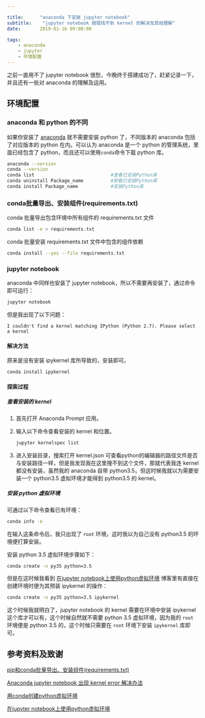 ```yaml
---

title:      "anaconda 下安装 jupyter notebook"
subtitle:    "jupyter notebook 报错找不到 kernel 的解决及其他理解"
date:       2019-01-16 09:00:00

tags:
    - anaconda
    - jupyter
    - 环境配置
---
```




之前一直用不了 jupyter notebook 很愁，今晚终于搭建成功了，赶紧记录一下，并且还有一些对 anaconda 的理解及运用。



## 环境配置

### anaconda 和 python 的不同

如果你安装了 [anaconda](https://www.anaconda.com/download/) 就不需要安装 python 了，不同版本的 anaconda 包括了对应版本的 python 在内。可以认为 anaconda 是一个 python 的管理系统，里面已经包含了 python，而且还可以使用`conda`命令下载 python 库。

```bash
anaconda --version
conda --version
conda list                            #查看已安装Python库
conda uninstall Package_name          #卸载已安装Python库
conda install Package_name            #安装Python库
```



### conda批量导出、安装组件(requirements.txt)

conda 批量导出包含环境中所有组件的 requirements.txt 文件

```bash
conda list -e > requirements.txt
```

conda 批量安装 requirements.txt 文件中包含的组件依赖

```bash
conda install --yes --file requirements.txt
```



### jupyter notebook

anaconda 中同样也安装了 jupyter notebook，所以不需要再安装了，通过命令即可运行：

```bash
jupyter notebook
```

但是我出现了以下问题：

```
I couldn't find a kernel matching IPython (Python 2.7). Please select a kernel
```



#### 解决方法

原来是没有安装 ipykernel 库所导致的，安装即可。

```bash
conda install ipykernel
```



#### 探索过程

##### 查看安装的 kernel

1. 首先打开 Anaconda Prompt 应用。

2. 输入以下命令查看安装的 kernel 和位置。

   ```bash
   jupyter kernelspec list
   ```

3. 进入安装目录，搜索打开 kernel.json 可查看python的编辑器的路径文件是否与安装路径一样，但是我发现我在这里搜不到这个文件，那就代表我连 kernel 都没有安装，虽然我的 anaconda 自带 python3.5，但这时候我就以为需要安装一个 python3.5 虚拟环境才能得到 python3.5 的 kernel。

   

##### 安装 python 虚拟环境

可通过以下命令查看已有环境：

```bash
conda info -e
```

在输入这条命令后，我只出现了 `root` 环境，这时我以为自己没有 python3.5 的环境便打算安装。



安装 python 3.5 虚拟环境步骤如下：

```bash
conda create -n py35 python=3.5
```

但是在这时候我看到 [在jupyter notebook上使用python虚拟环境](https://www.jianshu.com/p/f70ea020e6f9) 博客里有直接在创建环境时便为其预装 ipykernel 的操作：

```bash
conda create -n py35 python=3.5 ipykernel
```



这个时候我就明白了，jupyter notebook 的 kernel 需要在环境中安装 ipykernel 这个库才可以有，这个时候自然就不需要 python 3.5 虚拟环境，因为我的 `root` 环境便是 python 3.5 的，这个时候只需要在 `root` 环境下安装 `ipykernel` 库即可。



## 参考资料及致谢

[pip和conda批量导出、安装组件(requirements.txt)](https://blog.csdn.net/chekongfu/article/details/83187591)

[Anaconda jupyter notebook 出现 kernel error 解决办法](https://www.cnblogs.com/wangliman/p/9855352.html)

[用conda创建python虚拟环境](https://blog.csdn.net/lyy14011305/article/details/59500819)

[在jupyter notebook上使用python虚拟环境](https://www.jianshu.com/p/f70ea020e6f9)